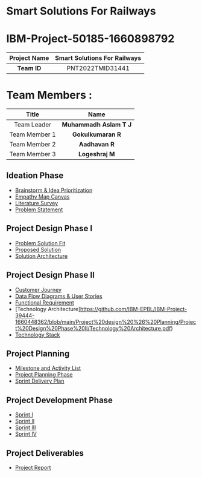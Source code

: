 # Smart Solutions For Railways
  


# IBM-Project-50185-1660898792 

|      **Project Name**     | Smart Solutions For Railways |
|:---------------------:|:------------------------------:|
|        **Team ID**        |  PNT2022TMID31441 |

# Team Members :
|   **Title**   |         **Name**        |
|:-------------:|:-----------------------:|
|  Team Leader  |  **Muhammadh Aslam T J**     |
| Team Member 1 |  **Gokulkumaran R**   |
| Team Member 2 |  **Aadhavan R**          |
| Team Member 3 |  **Logeshraj M**     |

## Ideation Phase 
* [Brainstorm & Idea Prioritization](https://github.com/IBM-EPBL/IBM-Project-39444-1660448362/blob/main/Project%20design%20%26%20Planning/Ideation%20phase/Brainstrom.pdf)
* [Empathy Map Canvas](https://github.com/IBM-EPBL/IBM-Project-39444-1660448362/blob/main/Project%20design%20%26%20Planning/Ideation%20phase/Empathy%20map.pdf)
* [Literature Survey](https://github.com/IBM-EPBL/IBM-Project-39444-1660448362/blob/main/Project%20design%20%26%20Planning/Ideation%20phase/LITRATURE%20SURVEY.pdf)
* [Problem Statement](https://github.com/IBM-EPBL/IBM-Project-39444-1660448362/blob/main/Project%20design%20%26%20Planning/Ideation%20phase/Costumers%20Problem%20Statement.pdf)


## Project Design Phase I

* [Problem Solution Fit](https://github.com/IBM-EPBL/IBM-Project-39444-1660448362/blob/main/Project%20design%20%26%20Planning/Project%20Design%20Phase%20I/Problem%20solution%20fit%20.pdf)
* [Proposed Solution](https://github.com/IBM-EPBL/IBM-Project-39444-1660448362/blob/main/Project%20design%20%26%20Planning/Project%20Design%20Phase%20I/Proposed%20Solution%20%20Template.pdf)
* [Solution Architecture](https://github.com/IBM-EPBL/IBM-Project-39444-1660448362/blob/main/Project%20design%20%26%20Planning/Project%20Design%20Phase%20I/Solution%20Architecture.pdf)


## Project Design Phase II

* [Customer Journey](https://github.com/IBM-EPBL/IBM-Project-39444-1660448362/blob/main/Project%20design%20%26%20Planning/Project%20Design%20Phase%20II/Customer%20Journey.pdf)
* [Data Flow Diagrams & User Stories](https://github.com/IBM-EPBL/IBM-Project-39444-1660448362/blob/main/Project%20design%20%26%20Planning/Project%20Design%20Phase%20II/DATA%20FLOW%20DIAGRAMS%20AND%20USER%20STORIES.pdf)
* [Functional Requirement](https://github.com/IBM-EPBL/IBM-Project-39444-1660448362/blob/main/Project%20design%20%26%20Planning/Project%20Design%20Phase%20II/Functional_Requirements.pdf)
* [Technology Architecture]https://github.com/IBM-EPBL/IBM-Project-39444-1660448362/blob/main/Project%20design%20%26%20Planning/Project%20Design%20Phase%20II/Technology%20Architecture.pdf)
* [Technology Stack](https://github.com/IBM-EPBL/IBM-Project-39444-1660448362/blob/main/Project%20design%20%26%20Planning/Project%20Design%20Phase%20II/Technology%20Architecture.pdf)


## Project Planning
* [Milestone and Activity List](https://github.com/IBM-EPBL/IBM-Project-39444-1660448362/blob/main/Project%20design%20%26%20Planning/Project%20Planning%20Phase/prepare%20milestone%20and%20activity%20list.pdf)
* [Project Planning Phase](https://github.com/IBM-EPBL/IBM-Project-39444-1660448362/blob/main/Project%20design%20%26%20Planning/Project%20Planning%20Phase/Project%20Planning%20.pdf)
* [Sprint Delivery Plan](https://github.com/IBM-EPBL/IBM-Project-39444-1660448362/blob/main/Project%20design%20%26%20Planning/Project%20Planning%20Phase/SPRINT%20DELIVERY%20PLAN.pdf)

## Project Development Phase
* [Sprint I](https://github.com/IBM-EPBL/IBM-Project-39444-1660448362/tree/main/Project%20Development%20Phase/Sprint%201)
* [Sprint II](https://github.com/IBM-EPBL/IBM-Project-39444-1660448362/tree/main/Project%20Development%20Phase/Sprint%202)
* [Sprint III](https://github.com/IBM-EPBL/IBM-Project-39444-1660448362/tree/main/Project%20Development%20Phase/Sprint%203)
* [Sprint IV](https://github.com/IBM-EPBL/IBM-Project-39444-1660448362/tree/main/Project%20Development%20Phase/Sprint%204)


## Project Deliverables
* [Project Report](https://github.com/IBM-EPBL/IBM-Project-39444-1660448362/blob/main/Final%20Deliverables/Project_Report.pdf)

